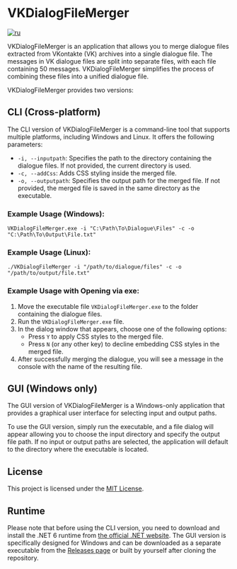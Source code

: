 # VKDialogFileMerger

[![ru](https://img.shields.io/badge/lang-ru-red.svg)](https://github.com/Andruxxa7/VKDialogFileMerger/blob/main/README.ru-ru.md)

VKDialogFileMerger is an application that allows you to merge dialogue files extracted from VKontakte (VK) archives into a single dialogue file. The messages in VK dialogue files are split into separate files, with each file containing 50 messages. VKDialogFileMerger simplifies the process of combining these files into a unified dialogue file.

VKDialogFileMerger provides two versions:

## CLI (Cross-platform)

The CLI version of VKDialogFileMerger is a command-line tool that supports multiple platforms, including Windows and Linux. It offers the following parameters:

- `-i, --inputpath`: Specifies the path to the directory containing the dialogue files. If not provided, the current directory is used.
- `-c, --addCss`: Adds CSS styling inside the merged file.
- `-o, --outputpath`: Specifies the output path for the merged file. If not provided, the merged file is saved in the same directory as the executable.

### Example Usage (Windows):

```
VKDialogFileMerger.exe -i "C:\Path\To\Dialogue\Files" -c -o "C:\Path\To\Output\File.txt"
```

### Example Usage (Linux):

```
./VKDialogFileMerger -i "/path/to/dialogue/files" -c -o "/path/to/output/file.txt"
```

### Example Usage with Opening via exe:

1. Move the executable file `VKDialogFileMerger.exe` to the folder containing the dialogue files.
2. Run the `VKDialogFileMerger.exe` file.
3. In the dialog window that appears, choose one of the following options:
    - Press `Y` to apply CSS styles to the merged file.
    - Press `N` (or any other key) to decline embedding CSS styles in the merged file.
4. After successfully merging the dialogue, you will see a message in the console with the name of the resulting file.

## GUI (Windows only)

The GUI version of VKDialogFileMerger is a Windows-only application that provides a graphical user interface for selecting input and output paths.

To use the GUI version, simply run the executable, and a file dialog will appear allowing you to choose the input directory and specify the output file path. If no input or output paths are selected, the application will default to the directory where the executable is located.

## License

This project is licensed under the [MIT License](LICENSE).

## Runtime

Please note that before using the CLI version, you need to download and install the .NET 6 runtime from [the official .NET website](https://dotnet.microsoft.com/en-us/download/dotnet/6.0). The GUI version is specifically designed for Windows and can be downloaded as a separate executable from the [Releases page](https://github.com/Andruxxa7/VKDialogFileMerger/releases) or built by yourself after cloning the repository.